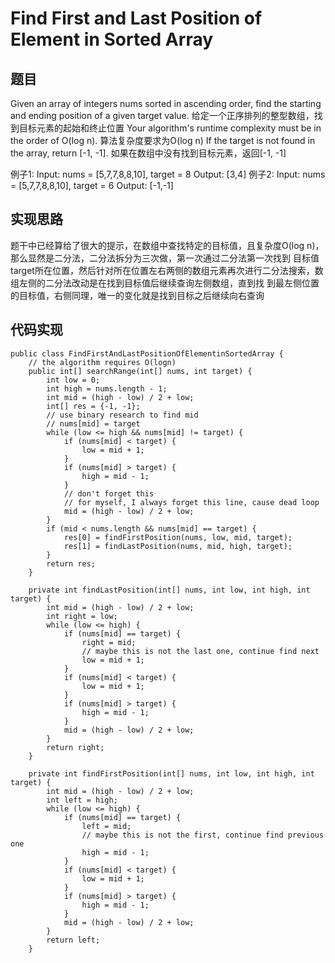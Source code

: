 # Find First and Last Position of Element in Sorted Array

## 题目
Given an array of integers nums sorted in ascending order, find the starting and ending position of a given target value.
给定一个正序排列的整型数组，找到目标元素的起始和终止位置
Your algorithm's runtime complexity must be in the order of O(log n).
算法复杂度要求为O(log n)
If the target is not found in the array, return [-1, -1].
如果在数组中没有找到目标元素，返回[-1, -1]

例子1:
Input: nums = [5,7,7,8,8,10], target = 8
Output: [3,4]
例子2:
Input: nums = [5,7,7,8,8,10], target = 6
Output: [-1,-1]

## 实现思路
题干中已经算给了很大的提示，在数组中查找特定的目标值，且复杂度O(log n)，那么显然是二分法，二分法拆分为三次做，第一次通过二分法第一次找到
目标值target所在位置，然后针对所在位置左右两侧的数组元素再次进行二分法搜索，数组左侧的二分法改动是在找到目标值后继续查询左侧数组，直到找
到最左侧位置的目标值，右侧同理，唯一的变化就是找到目标之后继续向右查询

## 代码实现
```
public class FindFirstAndLastPositionOfElementinSortedArray {
    // the algorithm requires O(logn)
    public int[] searchRange(int[] nums, int target) {
        int low = 0;
        int high = nums.length - 1;
        int mid = (high - low) / 2 + low;
        int[] res = {-1, -1};
        // use binary research to find mid
        // nums[mid] = target
        while (low <= high && nums[mid] != target) {
            if (nums[mid] < target) {
                low = mid + 1;
            }
            if (nums[mid] > target) {
                high = mid - 1;
            }
            // don't forget this
            // for myself, I always forget this line, cause dead loop
            mid = (high - low) / 2 + low;
        }
        if (mid < nums.length && nums[mid] == target) {
            res[0] = findFirstPosition(nums, low, mid, target);
            res[1] = findLastPosition(nums, mid, high, target);
        }
        return res;
    }

    private int findLastPosition(int[] nums, int low, int high, int target) {
        int mid = (high - low) / 2 + low;
        int right = low;
        while (low <= high) {
            if (nums[mid] == target) {
                right = mid;
                // maybe this is not the last one, continue find next
                low = mid + 1;
            }
            if (nums[mid] < target) {
                low = mid + 1;
            }
            if (nums[mid] > target) {
                high = mid - 1;
            }
            mid = (high - low) / 2 + low;
        }
        return right;
    }

    private int findFirstPosition(int[] nums, int low, int high, int target) {
        int mid = (high - low) / 2 + low;
        int left = high;
        while (low <= high) {
            if (nums[mid] == target) {
                left = mid;
                // maybe this is not the first, continue find previous one
                high = mid - 1;
            }
            if (nums[mid] < target) {
                low = mid + 1;
            }
            if (nums[mid] > target) {
                high = mid - 1;
            }
            mid = (high - low) / 2 + low;
        }
        return left;
    }
```